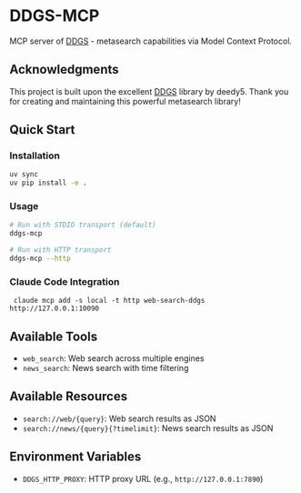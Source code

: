 # DDGS-MCP

MCP server of [DDGS](https://github.com/deedy5/ddgs) - metasearch capabilities via Model Context Protocol.

## Acknowledgments

This project is built upon the excellent [DDGS](https://github.com/deedy5/ddgs) library by deedy5. Thank you for creating and maintaining this powerful metasearch library!


## Quick Start

### Installation
```bash
uv sync
uv pip install -e .
```

### Usage
```bash
# Run with STDIO transport (default)
ddgs-mcp

# Run with HTTP transport
ddgs-mcp --http
```

### Claude Code Integration

```
 claude mcp add -s local -t http web-search-ddgs http://127.0.0.1:10090
```

## Available Tools

- `web_search`: Web search across multiple engines
- `news_search`: News search with time filtering

## Available Resources

- `search://web/{query}`: Web search results as JSON
- `search://news/{query}{?timelimit}`: News search results as JSON

## Environment Variables

- `DDGS_HTTP_PROXY`: HTTP proxy URL (e.g., `http://127.0.0.1:7890`)
